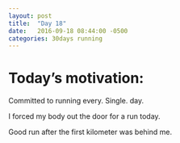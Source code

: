 ```yaml
---
layout: post
title:  "Day 18"
date:   2016-09-18 08:44:00 -0500
categories: 30days running
---
```

# Today’s motivation:

Committed to running every. Single. day. 

I forced my body out the door for a run today.

Good run after the first kilometer was behind me.

<amp-img width="600" height="450" alt="Day 18 - Snapped a screenshot at 5km" layout="responsive" src="{{ site.baseurl }}/img/day18.jpg "></amp-img>